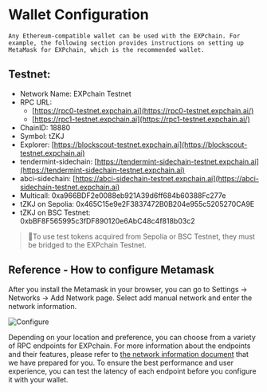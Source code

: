 # Wallet Configuration

    Any Ethereum-compatible wallet can be used with the EXPchain. For example, the following section provides instructions on setting up MetaMask for EXPchain, which is the recommended wallet.

## Testnet:

- Network Name: EXPchain Testnet
- RPC URL:
  - [https://rpc0-testnet.expchain.ai](https://rpc0-testnet.expchain.ai/)
  - [https://rpc1-testnet.expchain.ai](https://rpc1-testnet.expchain.ai/)
- ChainID: 18880
- Symbol: tZKJ
- Explorer: [https://blockscout-testnet.expchain.ai](https://blockscout-testnet.expchain.ai)
- tendermint-sidechain: [https://tendermint-sidechain-testnet.expchain.ai](https://tendermint-sidechain-testnet.expchain.ai)
- abci-sidechain: [https://abci-sidechain-testnet.expchain.ai](https://abci-sidechain-testnet.expchain.ai)
- Multicall: 0xa966BDF2e0088eb921A39d6ff684b60388Fc277e
- tZKJ on Sepolia: 0x465C15e9e2F3837472B0B204e955c5205270CA9E
- tZKJ on BSC Testnet: 0xbBF8F565995c3fDF890120e6AbC48c4f818b03c2

> 🌟To use test tokens acquired from Sepolia or BSC Testnet, they must be bridged to the EXPchain Testnet.

## Reference - How to configure Metamask

After you install the Metamask in your browser, you can go to Settings → Networks → Add Network page. Select add manual network and enter the network information.

![Configure](https://storage.googleapis.com/polyhedra-img/images/prod/Configure.png)

Depending on your location and preference, you can choose from a variety of RPC endpoints for EXPchain. For more information about the endpoints and their features, please refer to [the network information document](002-rpc.md) that we have prepared for you. To ensure the best performance and user experience, you can test the latency of each endpoint before you configure it with your wallet.
